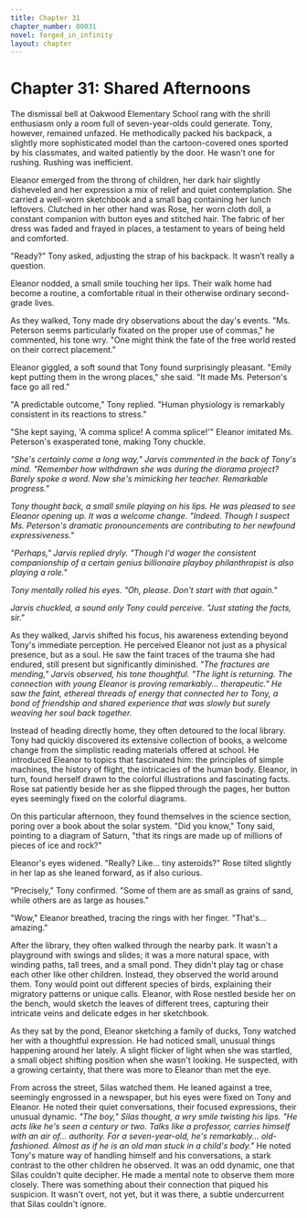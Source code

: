 ```yaml
---
title: Chapter 31
chapter_number: 00031
novel: forged_in_infinity
layout: chapter
---
```


# **Chapter 31: Shared Afternoons**

The dismissal bell at Oakwood Elementary School rang with the shrill
enthusiasm only a room full of seven-year-olds could generate. Tony,
however, remained unfazed. He methodically packed his backpack, a
slightly more sophisticated model than the cartoon-covered ones sported
by his classmates, and waited patiently by the door. He wasn\'t one for
rushing. Rushing was inefficient.

Eleanor emerged from the throng of children, her dark hair slightly
disheveled and her expression a mix of relief and quiet contemplation.
She carried a well-worn sketchbook and a small bag containing her lunch
leftovers. Clutched in her other hand was Rose, her worn cloth doll, a
constant companion with button eyes and stitched hair. The fabric of her
dress was faded and frayed in places, a testament to years of being held
and comforted.

"Ready?" Tony asked, adjusting the strap of his backpack. It wasn't
really a question.

Eleanor nodded, a small smile touching her lips. Their walk home had
become a routine, a comfortable ritual in their otherwise ordinary
second-grade lives.

As they walked, Tony made dry observations about the day's events. "Ms.
Peterson seems particularly fixated on the proper use of commas," he
commented, his tone wry. "One might think the fate of the free world
rested on their correct placement."

Eleanor giggled, a soft sound that Tony found surprisingly pleasant.
"Emily kept putting them in the wrong places," she said. "It made Ms.
Peterson's face go all red."

"A predictable outcome," Tony replied. "Human physiology is remarkably
consistent in its reactions to stress."

"She kept saying, 'A comma splice! A comma splice!'" Eleanor imitated
Ms. Peterson's exasperated tone, making Tony chuckle.

*"She's certainly come a long way," Jarvis commented in the back of
Tony's mind. "Remember how withdrawn she was during the diorama project?
Barely spoke a word. Now she's mimicking her teacher. Remarkable
progress."*

*Tony thought back, a small smile playing on his lips. He was pleased to
see Eleanor opening up. It was a welcome change. "Indeed. Though I
suspect Ms. Peterson's dramatic pronouncements are contributing to her
newfound expressiveness."*

*"Perhaps," Jarvis replied dryly. "Though I'd wager the consistent
companionship of a certain genius billionaire playboy philanthropist is
also playing a role."*

*Tony mentally rolled his eyes. "Oh, please. Don't start with that
again."*

*Jarvis chuckled, a sound only Tony could perceive. "Just stating the
facts, sir."*

As they walked, Jarvis shifted his focus, his awareness extending beyond
Tony's immediate perception. He perceived Eleanor not just as a physical
presence, but as a soul. He saw the faint traces of the trauma she had
endured, still present but significantly diminished. *"The fractures are
mending," Jarvis observed, his tone thoughtful. "The light is returning.
The connection with young Eleanor is proving remarkably... therapeutic."
He saw the faint, ethereal threads of energy that connected her to Tony,
a bond of friendship and shared experience that was slowly but surely
weaving her soul back together.*

Instead of heading directly home, they often detoured to the local
library. Tony had quickly discovered its extensive collection of books,
a welcome change from the simplistic reading materials offered at
school. He introduced Eleanor to topics that fascinated him: the
principles of simple machines, the history of flight, the intricacies of
the human body. Eleanor, in turn, found herself drawn to the colorful
illustrations and fascinating facts. Rose sat patiently beside her as
she flipped through the pages, her button eyes seemingly fixed on the
colorful diagrams.

On this particular afternoon, they found themselves in the science
section, poring over a book about the solar system. "Did you know," Tony
said, pointing to a diagram of Saturn, "that its rings are made up of
millions of pieces of ice and rock?"

Eleanor's eyes widened. "Really? Like... tiny asteroids?" Rose tilted
slightly in her lap as she leaned forward, as if also curious.

"Precisely," Tony confirmed. "Some of them are as small as grains of
sand, while others are as large as houses."

"Wow," Eleanor breathed, tracing the rings with her finger. "That's...
amazing."

After the library, they often walked through the nearby park. It wasn\'t
a playground with swings and slides; it was a more natural space, with
winding paths, tall trees, and a small pond. They didn't play tag or
chase each other like other children. Instead, they observed the world
around them. Tony would point out different species of birds, explaining
their migratory patterns or unique calls. Eleanor, with Rose nestled
beside her on the bench, would sketch the leaves of different trees,
capturing their intricate veins and delicate edges in her sketchbook.

As they sat by the pond, Eleanor sketching a family of ducks, Tony
watched her with a thoughtful expression. He had noticed small, unusual
things happening around her lately. A slight flicker of light when she
was startled, a small object shifting position when she wasn't looking.
He suspected, with a growing certainty, that there was more to Eleanor
than met the eye.

From across the street, Silas watched them. He leaned against a tree,
seemingly engrossed in a newspaper, but his eyes were fixed on Tony and
Eleanor. He noted their quiet conversations, their focused expressions,
their unusual dynamic. *"The boy," Silas thought, a wry smile twisting
his lips. "He acts like he's seen a century or two. Talks like a
professor, carries himself with an air of... authority. For a
seven-year-old, he's remarkably... old-fashioned. Almost as if he is an
old man stuck in a child\'s body."* He noted Tony\'s mature way of
handling himself and his conversations, a stark contrast to the other
children he observed. It was an odd dynamic, one that Silas couldn\'t
quite decipher. He made a mental note to observe them more closely.
There was something about their connection that piqued his suspicion. It
wasn\'t overt, not yet, but it was there, a subtle undercurrent that
Silas couldn\'t ignore.
